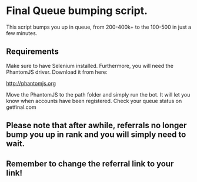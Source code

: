 # Final Queue bumping script.

This script bumps you up in queue, from 200-400k+ to the 100-500 in just a few minutes.

## Requirements

Make sure to have Selenium installed. Furthermore, you will need the PhantomJS driver. Download it from here:

http://phantomjs.org

Move the PhantomJS to the path folder and simply run the bot. It will let you know when accounts have been registered. Check your queue status on getfinal.com

## Please note that after awhile, referrals no longer bump you up in rank and you will simply need to wait.


## Remember to change the referral link to your link!